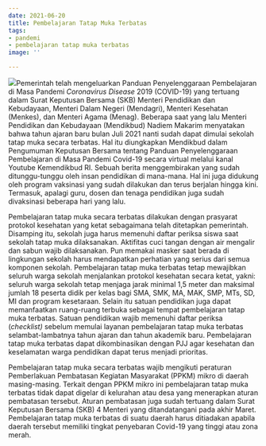 ```yaml
---
date: 2021-06-20
title: Pembelajaran Tatap Muka Terbatas
tags:
- pandemi
- pembelajaran tatap muka terbatas
image: ''

---
```

![](/images/sampul-ptm.png)Pemerintah telah mengeluarkan Panduan Penyelenggaraan Pembelajaran di Masa Pandemi _Coronavirus Disease_ 2019 (COVID-19) yang tertuang dalam Surat Keputusan Bersama (SKB) Menteri Pendidikan dan Kebudayaan, Menteri Dalam Negeri (Mendagri), Menteri Kesehatan (Menkes), dan Menteri Agama (Menag). Beberapa saat yang lalu Menteri Pendidikan dan Kebudayaan (Mendikbud) Nadiem Makarim menyatakan bahwa tahun ajaran baru bulan Juli 2021 nanti sudah dapat dimulai sekolah tatap muka secara terbatas. Hal itu diungkapkan Mendikbud dalam Pengumuman Keputusan Bersama tentang Panduan Penyelenggaraan Pembelajaran di Masa Pandemi Covid-19 secara virtual melalui kanal Youtube Kemendikbud RI.  Sebuah berita menggembirakan yang sudah ditunggu-tunggu oleh insan pendidikan di mana-mana. Hal ini juga didukung oleh program vaksinasi yang sudah dilakukan dan terus berjalan hingga kini. Termasuk, apalagi guru, dosen dan tenaga pendidikan juga sudah divaksinasi beberapa hari yang lalu.

Pembelajaran tatap muka secara terbatas dilakukan dengan prasyarat protokol kesehatan yang ketat sebagaimana telah ditetapkan pemerintah. Disamping itu, sekolah juga harus memenuhi daftar periksa siswa saat sekolah tatap muka dilaksanakan. Aktifitas cuci tangan dengan air mengalir dan sabun wajib dilaksanakan. Pun memakai masker saat berada di lingkungan sekolah harus mendapatkan perhatian yang serius dari semua komponen sekolah. Pembelajaran tatap muka terbatas tetap mewajibkan seluruh warga sekolah menjalankan protokol kesehatan secara ketat, yakni: seluruh warga sekolah tetap menjaga jarak minimal 1,5 meter dan maksimal jumlah 18 peserta didik per kelas bagi SMA, SMK, MA, MAK, SMP, MTs, SD, MI dan program kesetaraan. Selain itu satuan pendidikan juga dapat memanfaatkan ruang-ruang terbuka sebagai tempat pembelajaran tatap muka terbatas. Satuan pendidikan wajib memenuhi daftar periksa (_checklist)_ sebelum memulai layanan pembelajaran tatap muka terbatas selambat-lambatnya tahun ajaran dan tahun akademik baru. Pembelajaran tatap muka terbatas dapat dikombinasikan dengan PJJ agar kesehatan dan keselamatan warga pendidikan dapat terus menjadi prioritas.

Pembelajaran tatap muka secara terbatas wajib mengikuti peraturan Pemberlakuan Pembatasan Kegiatan Masyarakat (PPKM) mikro di daerah masing-masing. Terkait dengan PPKM mikro ini pembelajaran tatap muka terbatas tidak dapat digelar di kelurahan atau desa yang menerapkan aturan pembatasan tersebut. Aturan pembatasan juga sudah tertuang dalam Surat Keputusan Bersama (SKB) 4 Menteri yang ditandatangani pada akhir Maret. Pembelajaran tatap muka terbatas di suatu daerah harus ditiadakan apabila daerah tersebut memiliki tingkat penyebaran Covid-19 yang tinggi atau zona merah.